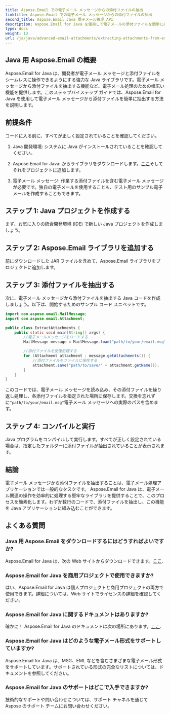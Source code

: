 ```yaml
---
title: Aspose.Email での電子メール メッセージからの添付ファイルの抽出
linktitle: Aspose.Email での電子メール メッセージからの添付ファイルの抽出
second_title: Aspose.Email Java 電子メール管理 API
description: Aspose.Email for Java を使用して電子メールの添付ファイルを簡単に抽出する方法を学びます。 Java 開発者向けのステップバイステップ ガイド。
type: docs
weight: 13
url: /ja/java/advanced-email-attachments/extracting-attachments-from-email-messages/
---
```


## Java 用 Aspose.Email の概要

Aspose.Email for Java は、開発者が電子メール メッセージと添付ファイルをシームレスに操作できるようにする強力な Java ライブラリです。電子メール メッセージから添付ファイルを抽出する機能など、電子メール処理のための幅広い機能を提供します。このステップバイステップ ガイドでは、Aspose.Email for Java を使用して電子メール メッセージから添付ファイルを簡単に抽出する方法を説明します。

## 前提条件

コードに入る前に、すべてが正しく設定されていることを確認してください。

1. Java 開発環境: システムに Java がインストールされていることを確認してください。

2.  Aspose.Email for Java: からライブラリをダウンロードします。[ここ](https://releases.aspose.com/email/java/)そしてそれをプロジェクトに追加します。

3. 電子メール メッセージ: 作業する添付ファイルを含む電子メール メッセージが必要です。独自の電子メールを使用することも、テスト用のサンプル電子メールを作成することもできます。

## ステップ 1: Java プロジェクトを作成する

まず、お気に入りの統合開発環境 (IDE) で新しい Java プロジェクトを作成しましょう。

## ステップ 2: Aspose.Email ライブラリを追加する

前にダウンロードした JAR ファイルを含めて、Aspose.Email ライブラリをプロジェクトに追加します。

## ステップ 3: 添付ファイルを抽出する

次に、電子メール メッセージから添付ファイルを抽出する Java コードを作成しましょう。以下は、開始するためのサンプル コード スニペットです。

```java
import com.aspose.email.MailMessage;
import com.aspose.email.Attachment;

public class ExtractAttachments {
    public static void main(String[] args) {
        //電子メールメッセージをロードする
        MailMessage message = MailMessage.load("path/to/your/email.msg");

        //添付ファイルを反復処理する
        for (Attachment attachment : message.getAttachments()) {
            //添付ファイルをファイルに保存する
            attachment.save("path/to/save/" + attachment.getName());
        }
    }
}
```

このコードでは、電子メール メッセージを読み込み、その添付ファイルを繰り返し処理し、各添付ファイルを指定された場所に保存します。交換を忘れずに`"path/to/your/email.msg"`電子メール メッセージへの実際のパスを含めます。

## ステップ 4: コンパイルと実行

Java プログラムをコンパイルして実行します。すべてが正しく設定されている場合は、指定したフォルダーに添付ファイルが抽出されていることが表示されます。

## 結論

電子メール メッセージから添付ファイルを抽出することは、電子メール処理アプリケーションでは一般的なタスクです。 Aspose.Email for Java は、電子メール関連の操作を効率的に処理する堅牢なライブラリを提供することで、このプロセスを簡素化します。わずか数行のコードで、添付ファイルを抽出し、この機能を Java アプリケーションに組み込むことができます。

## よくある質問

### Java 用 Aspose.Email をダウンロードするにはどうすればよいですか?

 Aspose.Email for Java は、次の Web サイトからダウンロードできます。[ここ](https://releases.aspose.com/email/java/).

### Aspose.Email for Java を商用プロジェクトで使用できますか?

はい、Aspose.Email for Java は個人プロジェクトと商用プロジェクトの両方で使用できます。詳細については、Web サイトでライセンスの詳細を確認してください。

### Aspose.Email for Java に関するドキュメントはありますか?

確かに！ Aspose.Email for Java のドキュメントは次の場所にあります。[ここ](https://reference.aspose.com/email/java/).

### Aspose.Email for Java はどのような電子メール形式をサポートしていますか?

Aspose.Email for Java は、MSG、EML などを含むさまざまな電子メール形式をサポートしています。サポートされている形式の完全なリストについては、ドキュメントを参照してください。

### Aspose.Email for Java のサポートはどこで入手できますか?

技術的なサポートや問い合わせについては、サポート チャネルを通じて Aspose のサポート チームにお問い合わせください。